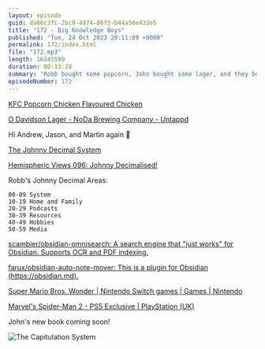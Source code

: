 ```yaml
---
layout: episode
guid: da86c3fc-2bc9-4974-86f5-b44a56e432e5
title: "172 - Big Knowledge Boys"
published: "Tue, 24 Oct 2023 20:11:09 +0000"
permalink: 172/index.html
file: "172.mp3"
length: 16245599
duration: 00:33:28
summary: "Robb bought some popcorn, John bought some lager, and they both do some file management."
episodeNumber: 172
---
```


[KFC Popcorn Chicken Flavoured Chicken](https://social.lol/@robb/111291141888382405)

[O Davidson Lager - NoDa Brewing Company - Untappd](https://untappd.com/b/noda-brewing-company-o-davidson-lager/4041234)

Hi Andrew, Jason, and Martin again 👋

[The Johnny Decimal System](https://johnnydecimal.com/)

[Hemispheric Views 096: Johnny Decimalised!](https://listen.hemisphericviews.com/096)

Robb's Johnny Decimal Areas:

```
00-09 System
10-19 Home and Family
20-29 Podcasts
30-39 Resources
40-49 Hobbies
50-59 Media
```

[scambier/obsidian-omnisearch: A search engine that "just works" for Obsidian. Supports OCR and PDF indexing.](https://github.com/scambier/obsidian-omnisearch)

[farux/obsidian-auto-note-mover: This is a plugin for Obsidian (https://obsidian.md).](https://github.com/farux/obsidian-auto-note-mover)

[Super Mario Bros. Wonder | Nintendo Switch games | Games | Nintendo](https://www.nintendo.co.uk/Games/Nintendo-Switch-games/Super-Mario-Bros-Wonder-2404150.html)

[Marvel's Spider-Man 2 - PS5 Exclusive | PlayStation (UK)](https://www.playstation.com/en-gb/games/marvels-spider-man-2/?emcid=pa-co-449058&gad=1&gclid=CjwKCAjw1t2pBhAFEiwA_-A-NFVuah2nxl1-okxOhgmiIAZulzFSfbg5YIPkx77HghexHcykpeYUMxoCsH4QAvD_BwE&gclsrc=aw.ds)

John's new book coming soon!

![The Capitulation System](https://cdn.rknight.me/podcasts/ruminate/uploads/the-capitulation-system.png)